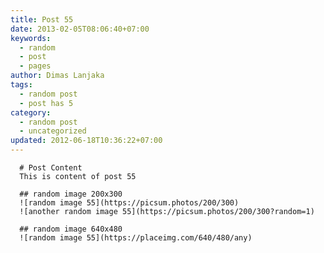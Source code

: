 ```yaml
---
title: Post 55
date: 2013-02-05T08:06:40+07:00
keywords:
  - random
  - post
  - pages
author: Dimas Lanjaka
tags:
  - random post
  - post has 5
category:
  - random post
  - uncategorized
updated: 2012-06-18T10:36:22+07:00
---
```


      # Post Content
      This is content of post 55

      ## random image 200x300
      ![random image 55](https://picsum.photos/200/300)
      ![another random image 55](https://picsum.photos/200/300?random=1)

      ## random image 640x480
      ![random image 55](https://placeimg.com/640/480/any)
      